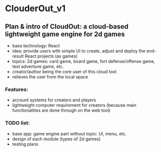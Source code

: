 # ClouderOut_v1

## Plan & intro of CloudOut: a cloud-based lightweight game engine for 2d games
- base technology: React
- idea: provide users with simple UI to create, adjust and deploy the end-result React projects (as games)
- topics: 2d games: card game, board game, fort defense/offense game, text adventure game, etc.
- creator/author being the core user of this cloud tool
- relieves the user from the local space

### Features:
- account systems for creators and players
- lightweight computer requirement for creators (because main functionalities are done through on the web tool)

### TODO list:
- base app: game engine part without topic: UI, menu, etc.
- design of each module (types of 2d games)
- testing plans
